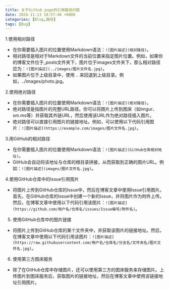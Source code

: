 ```yaml
---
title: 关于Github page的引用路径问题
date: 2024-11-13 18:57:46 +0800
categories: [Blog,路径]
tags: [Bug]
---
```


1.使用相对路径
- 在你需要插入图片的位置使用Markdown语法：`![图片描述](相对路径)`。
- 相对路径是相对于Markdown文件的当前位置来指定图片位置。例如，如果你的博客文件位于_posts文件夹下，图片位于images文件夹下，那么相对路径应为：`![图片描述](../images/图片文件名.jpg)`。
- 如果图片位于上级目录中，使用 .. 来回退到上级目录。例如，../images/photo.jpg。
<!-- ![](../images/img-post/2023/维纳斯.jpg)  -->

2.使用绝对路径
- 在你需要插入图片的位置使用Markdown语法：`![图片描述](绝对路径)`。
- 绝对路径是指图片的完整URL路径。你可以将图片上传到图床（如imgur、sm.ms等）并获取其外链URL，然后使用该URL作为绝对路径插入图片。
- 绝对路径可以直接引用图片的链接地址。例如，可以使用以下代码引用图片：`![图片描述](https://example.com/images/图片文件名.jpg)`。
<!-- ![]({{site.baseurl}}/img-post/2023/维纳斯.jpg) -->

3.用GitHub的相对路径
- 在你需要插入图片的位置使用Markdown语法：`![图片描述](GitHub仓库相对地址)`。
- GitHub会自动将该地址与仓库的根目录拼接，从而获取到正确的图片URL。例如：`![图片描述](images/图片文件名.jpg)`。
<!-- ![](images/img-post/2023/维纳斯.jpg)  -->

4.使用GitHub仓库中的Issue引用图片
- 将图片上传到GitHub仓库的Issue中，然后在博客文章中使用Issue引用图片。首先，在GitHub仓库的Issue中创建一个新的Issue，并将图片作为附件上传。然后，在博客文章中使用以下代码引用该图片：`![图片描述](https://github.com/用户名/仓库名/issues/Issue编号/附件名)`。

5. 使用GitHub仓库中的图片链接
- 将图片上传到GitHub仓库的某个文件夹中，并获取该图片的链接地址。然后，在博客文章中使用以下代码引用该图片：`![图片描述](https://raw.githubusercontent.com/用户名/仓库名/分支名/文件夹名/图片文件名.jpg)`。
<!-- ![](https://raw.githubusercontent.com/XiaoWendell/XiaoWendell.github.io/master/images/img-post/2023/维纳斯.jpg "维纳斯") -->

6. 使用第三方图床服务
- 除了在GitHub仓库中存储图片，还可以使用第三方的图床服务来存储图片。上传图片到图床服务后，获取图片的链接地址，然后在博客文章中使用该链接地址引用图片。